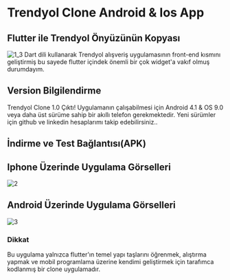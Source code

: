 # Trendyol Clone Android & Ios App

## Flutter ile Trendyol Önyüzünün Kopyası
![1_3](https://user-images.githubusercontent.com/43846778/99797106-b5534780-2b3f-11eb-8c24-debb3102c12f.jpg)
Dart dili kullanarak Trendyol alışveriş uygulamasının front-end kısmını geliştirmiş bu sayede flutter içindek önemli bir çok widget'a vakıf olmuş durumdayım.








## Version Bilgilendirme 

Trendyol Clone 1.0 Çıktı!
Uygulamanın çalışabilmesi için Android 4.1 & OS 9.0 veya daha üst sürüme sahip bir  akıllı telefon gerekmektedir.
Yeni sürümler için github ve linkedin hesaplarımı takip edebilirsiniz..


## İndirme ve Test Bağlantısı(APK)
 
 

## Iphone Üzerinde Uygulama Görselleri
![2](https://user-images.githubusercontent.com/43846778/99797093-aff5fd00-2b3f-11eb-8709-6a96fb50319b.jpg)

## Android Üzerinde Uygulama Görselleri
![3](https://user-images.githubusercontent.com/43846778/99797099-b3898400-2b3f-11eb-97ce-d0211b330013.jpg)
 


### Dikkat
Bu uygulama yalnızca flutter'ın temel yapı taşlarını öğrenmek, alıştırma yapmak ve mobil programlama üzerine kendimi geliştirmek için tarafımca kodlanmış bir clone uygulamadır.
